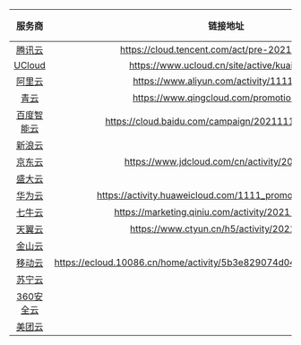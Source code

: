 | 服务商 | 链接地址 | 2核4G 1年/3年 | 2核8G 1年/3年 |推广
| :-: | :-: | :-: | :-: | :-: |
|[腾讯云](https://cloud.tencent.com)| https://cloud.tencent.com/act/pre-2021double11 | 151/375 | 215/535 |10%
|[UCloud](https://www.ucloud.cn)| https://www.ucloud.cn/site/active/kuaijie.html | 99/269 | 147/399 |20%
|[阿里云](https://www.aliyun.com)|https://www.aliyun.com/activity/1111/index| 188 | - |
|[青云](https://www.qingcloud.com)| https://www.qingcloud.com/promotion2021 | 119/323 | 177/479 |
|[百度智能云](https://cloud.baidu.com)| https://cloud.baidu.com/campaign/20211111/index.html | 674 | - | 
|[新浪云](https://www.sinacloud.com)||
|[京东云](https://www.jdcloud.com)| https://www.jdcloud.com/cn/activity/20211111 | 124 | - | 
|[盛大云](http://www.grandcloud.cn)||
|[华为云](https://www.huaweicloud.com)|https://activity.huaweicloud.com/1111_promotion/index.html|239|516.41|
|[七牛云](https://qiniu.com)|https://marketing.qiniu.com/activity/2021-1111-act| 2427.07 | - |
|[天翼云](https://www.ctyun.cn)|https://www.ctyun.cn/h5/activity/2021/1111| 159.64 | - | 
|[金山云](https://www.ksyun.com)||
|[移动云](https://ecloud.10086.cn)| https://ecloud.10086.cn/home/activity/5b3e829074d04c92a5659c7dca8b5cfd | 1656 | - |
|[苏宁云](http://www.suningcloud.com)||
|[360安全云](https://cloud.360.cn)||
|[美团云](https://www.mtyun.com)||
